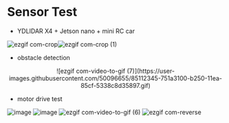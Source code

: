 # Sensor Test

- YDLIDAR X4 + Jetson nano + mini RC car

![ezgif com-crop](https://user-images.githubusercontent.com/50096655/85111144-e3f68a80-b24e-11ea-9896-1b3ff2e2e361.gif)![ezgif com-crop (1)](https://user-images.githubusercontent.com/50096655/85111164-e9ec6b80-b24e-11ea-9f9d-89db8820292a.gif)


- obstacle detection 

<center>![ezgif com-video-to-gif (7)](https://user-images.githubusercontent.com/50096655/85112345-751a3100-b250-11ea-85cf-5338c8d35897.gif)</center>




- motor drive test

![image](https://user-images.githubusercontent.com/50096655/85112086-12289a00-b250-11ea-9d14-3ac4a04cf54e.png) 
![image](https://user-images.githubusercontent.com/50096655/85112095-1654b780-b250-11ea-8d9b-ede1169ce78e.png)
![ezgif com-video-to-gif (6)](https://user-images.githubusercontent.com/50096655/85112211-3f754800-b250-11ea-9e9e-e526aa5cb23b.gif)
![ezgif com-reverse](https://user-images.githubusercontent.com/50096655/85112608-d5a96e00-b250-11ea-8bba-c512bbe721ba.gif)

